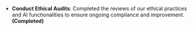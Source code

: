 - **Conduct Ethical Audits**: Completed the reviews of our ethical practices and AI functionalities to ensure ongoing compliance and improvement. **(Completed)**
